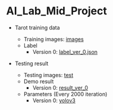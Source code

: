 # AI_Lab_Mid_Project

* Tarot training data
    * Training images: [images](https://drive.google.com/drive/folders/1BFJMue5FtOIt0e_bLsHMeyu8z_tA4O0I?usp=share_link)
    * Label
        * Version 0: [label_ver_0.json](https://github.com/JiaYouChen2003/AI_Lab_Mid_Project/blob/main/label_ver_0.json)

* Testing result
    * Testing images: [test](https://github.com/JiaYouChen2003/AI_Lab_Mid_Project/tree/main/test)
    * Demo result
        * Version 0: [result_ver_0](https://github.com/JiaYouChen2003/AI_Lab_Mid_Project/tree/main/result_ver_0)
    * Parameters (Every 2000 iteration)
        * Version 0: [yolov3](https://drive.google.com/drive/folders/1SGLNG7v6cUEk-Vg1J3dInoE5dQisV2D4?usp=share_link)